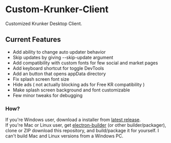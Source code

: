 # Custom-Krunker-Client
Customized Krunker Desktop Client.

## Current Features
- Add ability to change auto updater behavior
- Skip updates by giving --skip-update argument
- Add compatibility with custom fonts for few social and market pages
- Add keyboard shortcut for toggle DevTools
- Add an button that opens appData directory
- Fix splash screen font size
- Hide ads ( not actually blocking ads for Free KR compatibility )
- Make splash screen background and font customizable
- Few minor tweaks for debugging

### How?
If you're Windows user, download a installer from [latest release](https://github.com/Mixaz017/Custom-Krunker-Client/releases/latest).  
If you're Mac or Linux user, get [electron-builder](https://www.electron.build/) (or other builder/packager), clone or ZIP download this repository, and build/package it for yourself. I can't build Mac and Linux versions from a Windows PC.
